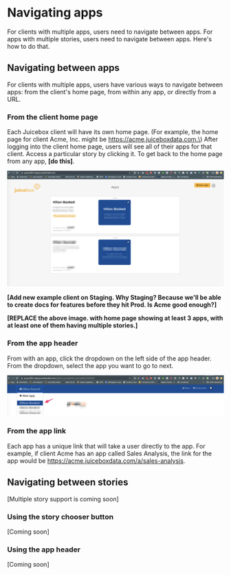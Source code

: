 # Navigating apps

For clients with multiple apps, users need to navigate between apps. For apps with multiple stories, users need to navigate between apps. Here's how to do that.

## Navigating between apps

For clients with multiple apps, users have various ways to navigate between apps: from the client's home page, from within any app, or directly from a URL.

### From the client home page

Each Juicebox client will have its own home page. \(For example, the home page for client Acme, Inc. might be https://acme.juiceboxdata.com.\) After logging into the client home page, users will see all of their apps for that client. Access a particular story by clicking it. To get back to the home page from any app, **\[do this\]**.

![Home page for Acme, Inc. \[REPLACE\]](../.gitbook/assets/image%20%2813%29.png)

**\[Add new example client on Staging. Why Staging? Because we'll be able to create docs for features before they hit Prod. Is Acme good enough?\]**

**\[REPLACE the above image. with home page showing at least 3 apps, with at least one of them having multiple stories.\]**

### From the app header

From with an app, click the dropdown on the left side of the app header. From the dropdown, select the app you want to go to next.

![Apps dropdown in app header](../.gitbook/assets/image%20%2810%29.png)

### From the app link

Each app has a unique link that will take a user directly to the app. For example, if client Acme has an app called Sales Analysis, the link for the app would be https://acme.juiceboxdata.com/a/sales-analysis.

## Navigating between stories

\[Multiple story support is coming soon\]

### Using the story chooser button

\[Coming soon\]

### Using the app header

\[Coming soon\]

